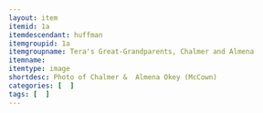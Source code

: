 ```yaml
---
layout: item
itemid: 1a
itemdescendant: huffman
itemgroupid: 1a
itemgroupname: Tera's Great-Grandparents, Chalmer and Almena
itemname: 
itemtype: image
shortdesc: Photo of Chalmer &  Almena Okey (McCown)
categories: [  ]
tags: [  ]
---
```


